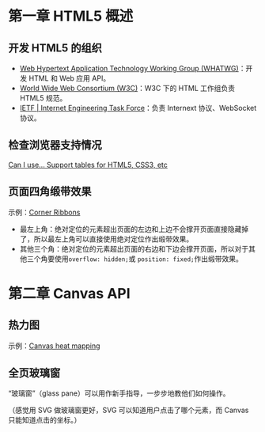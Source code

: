 # 第一章 HTML5 概述

## 开发 HTML5 的组织

-   [Web Hypertext Application Technology Working Group (WHATWG)](https://whatwg.org/)：开发 HTML 和 Web 应用 API。
-   [World Wide Web Consortium (W3C)](https://www.w3.org/)：W3C 下的 HTML 工作组负责 HTML5 规范。
-   [IETF | Internet Engineering Task Force](https://www.ietf.org/)：负责 Internext 协议、WebSocket 协议。

## 检查浏览器支持情况

[Can I use... Support tables for HTML5, CSS3, etc](https://caniuse.com/)

## 页面四角缎带效果

示例：[Corner Ribbons](https://codepen.io/1010543618/pen/yrJvyr)

-   最左上角：绝对定位的元素超出页面的左边和上边不会撑开页面直接隐藏掉了，所以最左上角可以直接使用绝对定位作出缎带效果。
-   其他三个角：绝对定位的元素超出页面的右边和下边会撑开页面，所以对于其他三个角要使用`overflow: hidden;`或 `position: fixed;`作出缎带效果。

# 第二章 Canvas API

## 热力图

示例：[Canvas heat mapping](https://codepen.io/1010543618/pen/oOLJvR)

## 全页玻璃窗

“玻璃窗”（glass pane）可以用作新手指导，一步步地教他们如何操作。

（感觉用 SVG 做玻璃窗更好，SVG 可以知道用户点击了哪个元素，而 Canvas 只能知道点击的坐标。）

